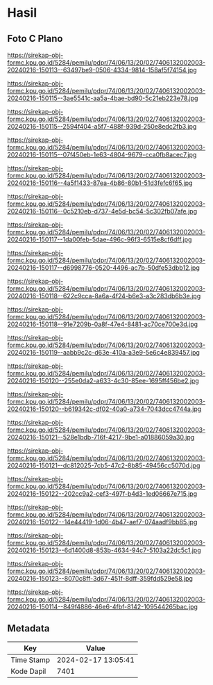 # Hasil

## Foto C Plano

https://sirekap-obj-formc.kpu.go.id/5284/pemilu/pdpr/74/06/13/20/02/7406132002003-20240216-150113--63497be9-0506-4334-9814-158af5f74154.jpg

https://sirekap-obj-formc.kpu.go.id/5284/pemilu/pdpr/74/06/13/20/02/7406132002003-20240216-150115--3ae5541c-aa5a-4bae-bd90-5c21eb223e78.jpg

https://sirekap-obj-formc.kpu.go.id/5284/pemilu/pdpr/74/06/13/20/02/7406132002003-20240216-150115--2594f404-a5f7-488f-939d-250e8edc2fb3.jpg

https://sirekap-obj-formc.kpu.go.id/5284/pemilu/pdpr/74/06/13/20/02/7406132002003-20240216-150115--07f450eb-1e63-4804-9679-cca0fb8acec7.jpg

https://sirekap-obj-formc.kpu.go.id/5284/pemilu/pdpr/74/06/13/20/02/7406132002003-20240216-150116--4a5f1433-87ea-4b86-80b1-51d3fefc6f65.jpg

https://sirekap-obj-formc.kpu.go.id/5284/pemilu/pdpr/74/06/13/20/02/7406132002003-20240216-150116--0c5210eb-d737-4e5d-bc54-5c302fb07afe.jpg

https://sirekap-obj-formc.kpu.go.id/5284/pemilu/pdpr/74/06/13/20/02/7406132002003-20240216-150117--1da00feb-5dae-496c-96f3-6515e8cf6dff.jpg

https://sirekap-obj-formc.kpu.go.id/5284/pemilu/pdpr/74/06/13/20/02/7406132002003-20240216-150117--d6998776-0520-4496-ac7b-50dfe53dbb12.jpg

https://sirekap-obj-formc.kpu.go.id/5284/pemilu/pdpr/74/06/13/20/02/7406132002003-20240216-150118--622c9cca-8a6a-4f24-b6e3-a3c283db6b3e.jpg

https://sirekap-obj-formc.kpu.go.id/5284/pemilu/pdpr/74/06/13/20/02/7406132002003-20240216-150118--91e7209b-0a8f-47e4-8481-ac70ce700e3d.jpg

https://sirekap-obj-formc.kpu.go.id/5284/pemilu/pdpr/74/06/13/20/02/7406132002003-20240216-150119--aabb9c2c-d63e-410a-a3e9-5e6c4e839457.jpg

https://sirekap-obj-formc.kpu.go.id/5284/pemilu/pdpr/74/06/13/20/02/7406132002003-20240216-150120--255e0da2-a633-4c30-85ee-1695ff456be2.jpg

https://sirekap-obj-formc.kpu.go.id/5284/pemilu/pdpr/74/06/13/20/02/7406132002003-20240216-150120--b619342c-df02-40a0-a734-7043dcc4744a.jpg

https://sirekap-obj-formc.kpu.go.id/5284/pemilu/pdpr/74/06/13/20/02/7406132002003-20240216-150121--528e1bdb-716f-4217-9be1-a01886059a30.jpg

https://sirekap-obj-formc.kpu.go.id/5284/pemilu/pdpr/74/06/13/20/02/7406132002003-20240216-150121--dc812025-7cb5-47c2-8b85-49456cc5070d.jpg

https://sirekap-obj-formc.kpu.go.id/5284/pemilu/pdpr/74/06/13/20/02/7406132002003-20240216-150122--202cc9a2-cef3-497f-b4d3-1ed06667e715.jpg

https://sirekap-obj-formc.kpu.go.id/5284/pemilu/pdpr/74/06/13/20/02/7406132002003-20240216-150122--14e44419-1d06-4b47-aef7-074aadf9bb85.jpg

https://sirekap-obj-formc.kpu.go.id/5284/pemilu/pdpr/74/06/13/20/02/7406132002003-20240216-150123--6d1400d8-853b-4634-94c7-5103a22dc5c1.jpg

https://sirekap-obj-formc.kpu.go.id/5284/pemilu/pdpr/74/06/13/20/02/7406132002003-20240216-150123--8070c8ff-3d67-451f-8dff-359fdd529e58.jpg

https://sirekap-obj-formc.kpu.go.id/5284/pemilu/pdpr/74/06/13/20/02/7406132002003-20240216-150114--849f4886-46e6-4fbf-8142-109544265bac.jpg


## Metadata

| Key        | Value               |
| ---------- | ------------------- |
| Time Stamp | 2024-02-17 13:05:41 |
| Kode Dapil | 7401                |



